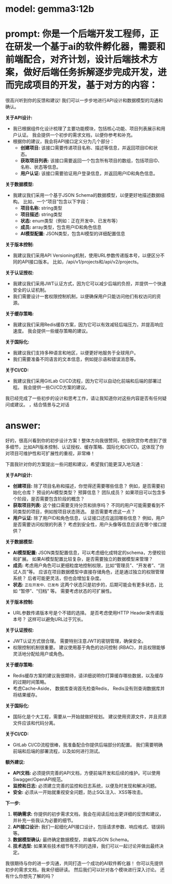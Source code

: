 # model: gemma3:12b
# prompt: 你是一个后端开发工程师，正在研发一个基于ai的软件孵化器，需要和前端配合，对齐计划，设计后端技术方案，做好后端任务拆解逐步完成开发，进而完成项目的开发，基于对方的内容：
很高兴听到你的反馈和建议! 我们可以一步步地进行API设计和数据模型的沟通和确认。

**关于API设计:**

*   我已根据组件化设计梳理了主要功能模块，包括核心功能、项目列表展示和用户认证。 我会提供一个初步的需求文档，以便你参考和补充。
*   根据你的建议，我会将API接口定义分为几个部分：
    *   **创建项目:** 该接口需要传递项目名称、描述等信息，并返回项目ID和状态。
    *   **获取项目列表:** 该接口需要返回一个包含所有项目的数组，包括项目ID、名称、状态等信息。
    *   **用户认证:** 该接口需要验证用户登录信息，并返回用户ID和角色信息。

**关于数据模型:**

*   我建议我们采用一个基于JSON Schema的数据模型，以便更好地描述数据结构。 比如，一个“项目”包含以下字段：
    +   **项目名称:**  string类型
    +   **项目描述:**  string类型
    +   **状态:**  enum类型（例如：正在开发中、已发布等）
    +   **成员:**  array类型，包含用户ID和角色信息
    +   **AI模型配置:**  JSON类型，包含AI模型的详细配置信息

**关于版本控制:**

*   我建议我们采用API Versioning机制，使用URL参数传递版本号，以便区分不同的API接口版本。 比如，/api/v1/projects和/api/v2/projects。

**关于认证授权:**

*   我建议我们采用JWT认证方式，因为它可以减少后端的负担，并提供一个快速安全的认证机制。
*   我们需要设计一套权限控制机制，以便确保用户只能访问他们有权访问的资源。

**关于缓存策略:**

*   我建议我们采用Redis缓存方案，因为它可以有效减轻后端压力，并提高响应速度。 我会提供一些缓存策略的建议。

**关于国际化:**

*   我建议我们支持多种语言和地区，以便更好地服务于全球用户。
*   我们需要准备不同语言的文本信息，例如提示语和错误消息等。

**关于CI/CD:**

*   我建议我们采用GitLab CI/CD流程，因为它可以自动化前端和后端的部署过程。 我会提供一些CI/CD方案的建议。

我已经完成了一些初步的设计和思考工作，请让我知道你对这些内容是否有任何疑问或建议。
，结合情景与之对话
# answer: 
 好的，很高兴看到你的初步设计方案！整体方向我很赞同，也很欣赏你考虑到了很多细节，比如API版本控制、认证授权、缓存策略、国际化和CI/CD。这体现了你对项目可维护性和可扩展性的重视，非常棒！

下面我针对你的方案提出一些问题和建议，希望我们能更深入地沟通：

**关于API设计:**

*   **创建项目:** 除了项目名称和描述，你觉得还需要哪些信息？ 例如，是否需要初始化仓库？ 预设的AI模型类型？ 预算信息？ 团队成员？  如果项目可以包含多个阶段，是否需要包含阶段的概念？
*   **获取项目列表:**  这个接口需要支持分页和排序吗？ 不同的用户可能需要看到不同类型的项目，例如按项目状态筛选。 是否需要考虑这一点？
*   **用户认证:** 除了用户ID和角色信息，认证接口还应返回哪些信息？ 例如，用户是否需要访问权限的列表？  考虑到安全性，用户头像等信息应该在哪个接口提供？

**关于数据模型:**

*   **AI模型配置:** JSON类型配置信息，可以考虑细化成特定的schema，方便校验和扩展。  如果AI模型配置比较复杂，是否需要独立的数据模型来管理？
*   **成员:**  考虑用户角色可以更细粒度地控制权限，比如“管理员”、“开发者”、“测试人员”等。 应该在项目数据模型中直接存储角色，还是通过独立的权限管理系统？  后者可能更灵活，但也会增加复杂度。
*   **状态:**  `正在开发中、已发布` 这两个状态只是初步的，后期可能会有更多状态，比如 “暂停”、“归档” 等。  需要考虑状态的可扩展性。

**关于版本控制:**

*   URL参数传递版本号是个不错的选择。  是否考虑使用HTTP Header来传递版本号？  这样可以避免URL过于冗长。

**关于认证授权:**

*   JWT认证方式很合理。  需要特别注意JWT的密钥管理，确保安全。
*   权限控制机制很重要。 建议使用基于角色的访问控制 (RBAC)，并且权限能够灵活地分配给用户或角色。

**关于缓存策略:**

*   Redis缓存方案的建议我很期待，请详细说明你打算缓存哪些数据，以及缓存的过期时间策略。
*   考虑Cache-Aside， 数据库查询首先检查Redis， Redis没有则查询数据库并将结果缓存。

**关于国际化:**

*   国际化是个大工程，需要从一开始就做好规划。  建议使用资源文件，并且资源文件应该和代码分离。

**关于CI/CD:**

*   GitLab CI/CD流程很棒，我准备配合你提供后端部分的配置。 我们需要明确前端和后端的部署流程，以及如何进行测试。

**额外建议:**

*   **API文档:** 必须提供完善的API文档，方便前端开发和后续的维护。可以使用Swagger/OpenAPI规范。
*   **监控和日志:** 必须建立完善的监控和日志系统，以便及时发现和解决问题。
*   **安全:**  必须从一开始就重视安全问题，防止SQL注入、XSS等攻击。

**下一步:**

1.  **明确需求:**  你提供的初步需求文档，我会在阅读后给出更详细的反馈和建议，并补充一些我认为必要的细节。
2.  **API接口设计:**  我们一起细化API接口设计，包括请求参数、响应格式、错误码等。
3.  **数据模型确认:**  最终确定数据模型，并编写JSON Schema。
4.  **技术选型:**  如果某些技术细节有不同的选择，我们可以一起讨论并做出最终决定。

我很期待与你的进一步沟通，共同打造一个成功的AI软件孵化器！ 你可以先提供初步的需求文档，我来仔细研读。 然后我们可以针对各个模块进行深入讨论。 还有什么你想先了解的吗？

